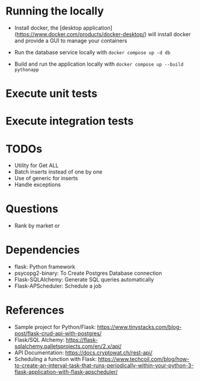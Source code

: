 
# Running the locally
- Install docker, the [desktop application] (https://www.docker.com/products/docker-desktop/) will install docker and provide a GUI to manage your containers

- Run the database service locally with `docker compose up -d db`

- Build and run the application locally with `docker compose up --build pythonapp`

# Execute unit tests

# Execute integration tests

# TODOs
- Utility for Get ALL
- Batch inserts instead of one by one
- Use of generic for inserts
- Handle exceptions

# Questions
- Rank by market or 
# Dependencies
- flask: Python framework
- psycopg2-binary: To Create Postgres Database connection
- Flask-SQLAlchemy: Generate SQL queries automatically
- Flask-APScheduler: Schedule a job

# References
- Sample project for Python/Flask: https://www.tinystacks.com/blog-post/flask-crud-api-with-postgres/
- Flask/SQL Alchemy: https://flask-sqlalchemy.palletsprojects.com/en/2.x/api/
- API Documentation: https://docs.cryptowat.ch/rest-api/
- Scheduling a function with Flask: https://www.techcoil.com/blog/how-to-create-an-interval-task-that-runs-periodically-within-your-python-3-flask-application-with-flask-apscheduler/
